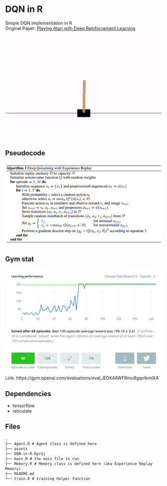 # DQN in R
Simple DQN implementation in R  
Original Paper: [Playing Atari with Deep Reinforcement Learning](https://www.cs.toronto.edu/~vmnih/docs/dqn.pdf)
<div align="center">
<img src="assets/output.gif" width="500px" />
</div>

## Pseudocode

<div align="center">
<img src="assets/algorithm.png" />
</div>

## Gym stat
<div align="center">
<img src="assets/gym.png" />
</div>
Link: https://gym.openai.com/evaluations/eval_iEDX4AWFRmu8gqoIkmlXA

## Dependencies
- tensorflow
- reticulate


## Files
```
.
├── Agent.R # Agent class is defined here
├── assets 
├── DQN-in-R.Rproj
├── main.R # the main file to run
├── Memory.R # Memory class is defined here (aka Experience Replay Memory)
├── README.md
└── train.R # training helper function
```